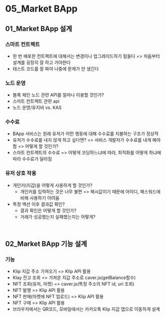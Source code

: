 # 05_Market BApp

## 01_Market BApp 설계

### 스마트 컨트랙트

- 한 번 배포한 컨트랙트에 대해서는 변경이나 업그레이드하기 힘들다 => 처음부터 설계를 굉장히 잘 하고 가야한다
- 테스트 코드를 잘 짜야 나중에 문제가 안 생긴다

### 노드 운영

- 블록 체인 노드 관련 API를 얼마나 이용할 것인가?
- 스마트 컨트랙트 관련 api
- 노드 운영/유지비 vs. KAS

### 수수료

- BApp 서비스는 원래 유저가 어떤 행동에 대해 수수료를 지불하는 구조가 정상적
- 유저가 수수료를 내지 않게 하고 싶다면? => 서비스 개발자가 수수료를 내게 해야함 => 어떻게 할 것인가?
- 스마트 컨트랙트의 수수료 => 어떻게 코딩하느냐에 따라, 최적화를 어떻게 하냐에 따라 수수료가 달라짐

### 유저 상호 작용

- 개인키(지갑)을 어떻게 사용하게 할 것인가?
  - 개인키를 입력하는 것은 너무 불편 => 해시값이기 때문에 아이디, 패스워드에 비해 사용하기 어려움
- 특정 액션 이후 결과값 확인?
  - 결과 확인은 어떻게 할 것인가?
  - 거래가 성공했는지 실패했는지는 어떻게?

<br>

## 02_Market BApp 기능 설계

### 기능

- Klip 지갑 주소 가져오기 => Klip API 활용
- Klay 잔고 조회 => 가져온 지갑 주소로 caver.js(getBalance함수)
- NFT 조회(유저, 마켓) => caver.js(특정 주소의 NFT id, uri 조회)
- NFT 발행 => Klip API 활용
- NFT 판매(마켓에 NFT 업로드) => Klip API 활용
- NFT 구매 => Klip API 활용
- 브라우저에서는 QR코드, 모바일에서는 카카오톡 Klip 지갑 앱으로 이동하게 설계